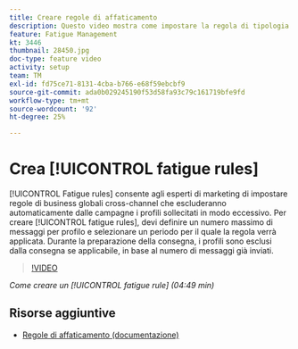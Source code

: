 ```yaml
---
title: Creare regole di affaticamento
description: Questo video mostra come impostare la regola di tipologia.
feature: Fatigue Management
kt: 3446
thumbnail: 28450.jpg
doc-type: feature video
activity: setup
team: TM
exl-id: fd75ce71-8131-4cba-b766-e68f59ebcbf9
source-git-commit: ada0b029245190f53d58fa93c79c161719bfe9fd
workflow-type: tm+mt
source-wordcount: '92'
ht-degree: 25%

---
```


# Crea [!UICONTROL fatigue rules]

[!UICONTROL Fatigue rules] consente agli esperti di marketing di impostare regole di business globali cross-channel che escluderanno automaticamente dalle campagne i profili sollecitati in modo eccessivo.
Per creare [!UICONTROL fatigue rules], devi definire un numero massimo di messaggi per profilo e selezionare un periodo per il quale la regola verrà applicata. Durante la preparazione della consegna, i profili sono esclusi dalla consegna se applicabile, in base al numero di messaggi già inviati.

>[!VIDEO](https://video.tv.adobe.com/v/28450?quality=12)

*Come creare un [!UICONTROL fatigue rule] (04:49 min)*

## Risorse aggiuntive

* [Regole di affaticamento (documentazione)](https://experienceleague.adobe.com/docs/campaign-standard/using/testing-and-sending/working-with-typology-rules/fatigue-rules.html)
